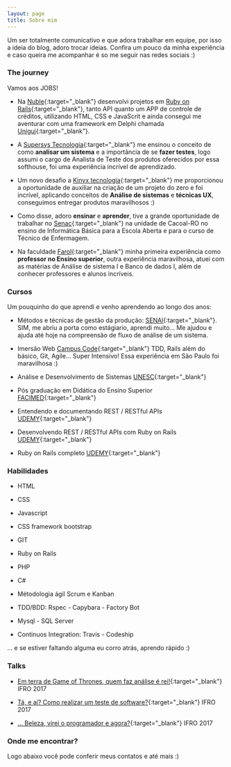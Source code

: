 ```yaml
---
layout: page
title: Sobre mim
---
```


Um ser totalmente comunicativo e que adora trabalhar em equipe, por isso a ideia do blog, adoro trocar ideias. Confira um pouco da minha experiência e caso queira me acompanhar é so me seguir nas redes sociais :)

### The journey <span class="fa fa-briefcase"></span>

Vamos aos JOBS!

* Na [Nuble](http://nuble.com.br){:target="_blank"} desenvolvi projetos em [Ruby on Rails](https://rubyonrails.org/){:target="_blank"}, tanto API quanto um APP de controle de créditos, utilizando HTML, CSS e JavaScrit e ainda consegui me aventurar com uma framework em Delphi chamada [Unigui](http://www.unigui.com){:target="_blank"}.

* A [Supersys Tecnologia](http://supersys.com.br){:target="_blank"} me ensinou o conceito de como **analisar um sistema** e a importância de se **fazer testes**, logo assumi o cargo de Analista de Teste dos produtos oferecidos por essa softhouse, foi uma experiência incrível de aprendizado.

* Um novo desafio a [Kinyx tecnologia](http://kinyx.com.br){:target="_blank"} me proporcionou a oportunidade de auxiliar na criação de um projeto do zero e foi incrível, aplicando conceitos de **Análise de sistemas** e **técnicas UX**, conseguimos entregar produtos maravilhosos :)

* Como disse, adoro **ensinar** e **aprender**, tive a grande oportunidade de trabalhar no [Senac](http://www.ro.senac.br/){:target="_blank"} na unidade de Cacoal-RO no ensino de Informática Básica para a Escola Aberta e para o curso de Técnico de Enfermagem.

* Na faculdade [Farol](http://farol.edu.br/){:target="_blank"} minha primeira experiência como **professor no Ensino superior**, outra experiência maravilhosa, atuei com as matérias de Análise de sistema I e Banco de dados I, além de conhecer professores e alunos incríveis.

### Cursos <span class="fa fa-graduation-cap"></span>

Um pouquinho do que aprendi e venho aprendendo ao longo dos anos:

* Métodos e técnicas de gestão da produção: [SENAI](http://www.portaldaindustria.com.br/senai/){:target="_blank"}. SIM, me abriu a porta como estágiario, aprendi muito... Me ajudou e ajuda até hoje na compreensão de fluxo de análise de um sistema.

* Imersão Web [Campus Code](https://campuscode.com.br/imersao-web){:target="_blank"} TDD, Rails além do básico, Git, Agile... Super Intensivo! Essa experiência em São Paulo foi maravilhosa :)

* Análise e Desenvolvimento de Sistemas [UNESC](http://www.unescnet.br/){:target="_blank"}

* Pós graduação em Didática do Ensino Superior [FACIMED](http://facimed.edu.br/){:target="_blank"}

* Entendendo e documentando REST / RESTful APIs [UDEMY](https://www.udemy.com/restful-apis/){:target="_blank"}

* Desenvolvendo REST / RESTful APIs com Ruby on Rails [UDEMY](https://www.udemy.com/rubyonrails-api/){:target="_blank"}

* Ruby on Rails completo [UDEMY](https://www.udemy.com/rubyonrails){:target="_blank"}


### Habilidades <span class="fa fa-list-alt"></span>

* HTML

* CSS

* Javascript

* CSS framework bootstrap

* GIT

* Ruby on Rails

* PHP

* C#

* Métodologia ágil Scrum e Kanban

* TDD/BDD: Rspec - Capybara - Factory Bot

* Mysql - SQL Server

* Continuos Integration: Travis - Codeship

... e se estiver faltando alguma eu corro atrás, aprendo rápido :)


### Talks <span class="fa fa-comments"></span> 

* [Em terra de Game of Thrones, quem faz análise é rei!](https://medium.com/@diegonoronha/como-%C3%A9-bom-trocar-ideias-1f66523f17a3){:target="_blank"} IFRO 2017

* [Tá, e aí? Como realizar um teste de software?](https://medium.com/@diegonoronha/como-%C3%A9-bom-trocar-ideias-1f66523f17a3){:target="_blank"} IFRO 2017

* [... Beleza, virei o programador e agora?](https://medium.com/@diegonoronha/como-%C3%A9-bom-trocar-ideias-1f66523f17a3){:target="_blank"} IFRO 2017


### Onde me encontrar? <span class="fa fa-map-marker"></span>

Logo abaixo você pode conferir meus contatos e até mais :)